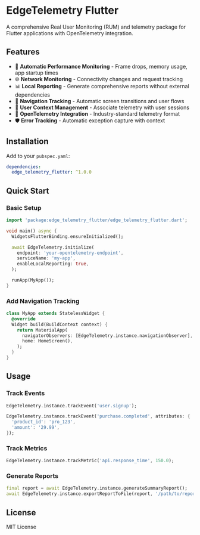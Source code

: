 # EdgeTelemetry Flutter

A comprehensive Real User Monitoring (RUM) and telemetry package for Flutter applications with OpenTelemetry integration.

## Features

- 🚀 **Automatic Performance Monitoring** - Frame drops, memory usage, app startup times
- 🌐 **Network Monitoring** - Connectivity changes and request tracking  
- 📊 **Local Reporting** - Generate comprehensive reports without external dependencies
- 🎯 **Navigation Tracking** - Automatic screen transitions and user flows
- 👤 **User Context Management** - Associate telemetry with user sessions
- 🔧 **OpenTelemetry Integration** - Industry-standard telemetry format
- 🛡️ **Error Tracking** - Automatic exception capture with context

## Installation

Add to your `pubspec.yaml`:

```yaml
dependencies:
  edge_telemetry_flutter: ^1.0.0
```

## Quick Start

### Basic Setup

```dart
import 'package:edge_telemetry_flutter/edge_telemetry_flutter.dart';

void main() async {
  WidgetsFlutterBinding.ensureInitialized();

  await EdgeTelemetry.initialize(
    endpoint: 'your-opentelemetry-endpoint',
    serviceName: 'my-app',
    enableLocalReporting: true,
  );

  runApp(MyApp());
}
```

### Add Navigation Tracking

```dart
class MyApp extends StatelessWidget {
  @override
  Widget build(BuildContext context) {
    return MaterialApp(
      navigatorObservers: [EdgeTelemetry.instance.navigationObserver],
      home: HomeScreen(),
    );
  }
}
```

## Usage

### Track Events

```dart
EdgeTelemetry.instance.trackEvent('user.signup');

EdgeTelemetry.instance.trackEvent('purchase.completed', attributes: {
  'product_id': 'pro_123',
  'amount': '29.99',
});
```

### Track Metrics

```dart
EdgeTelemetry.instance.trackMetric('api.response_time', 150.0);
```

### Generate Reports

```dart
final report = await EdgeTelemetry.instance.generateSummaryReport();
await EdgeTelemetry.instance.exportReportToFile(report, '/path/to/report.json');
```

## License

MIT License
